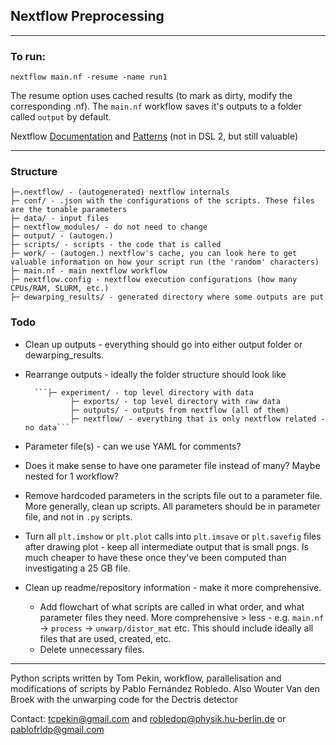 ## Nextflow Preprocessing
___
### To run:
```
nextflow main.nf -resume -name run1
```
The resume option uses cached results (to mark as dirty, modify the corresponding .nf).
The ```main.nf``` workflow saves it's outputs to a folder called ```output``` by default.

Nextflow [Documentation](https://www.nextflow.io/docs/latest/) and [Patterns](https://nextflow-io.github.io/patterns/index.html) (not in DSL 2, but still valuable)
___
### Structure
```
├─.nextflow/ - (autogenerated) nextflow internals
├─ conf/ - .json with the configurations of the scripts. These files are the tunable parameters
├─ data/ - input files
├─ nextflow_modules/ - do not need to change
├─ output/ - (autogen.)
├─ scripts/ - scripts - the code that is called
├─ work/ - (autogen.) nextflow's cache, you can look here to get valuable information on how your script run (the 'random' characters)
├─ main.nf - main nextflow workflow
├─ nextflow.config - nextflow execution configurations (how many CPUs/RAM, SLURM, etc.)
├─ dewarping_results/ - generated directory where some outputs are put
```

### Todo

* Clean up outputs - everything should go into either output folder or dewarping_results. 
* Rearrange outputs - ideally the folder structure should look like
        
        ```├─ experiment/ - top level directory with data
                ├─ exports/ - top level directory with raw data
                ├─ outputs/ - outputs from nextflow (all of them)
                ├─ nextflow/ - everything that is only nextflow related - no data```

* Parameter file(s) - can we use YAML for comments? 
* Does it make sense to have one parameter file instead of many? Maybe nested for 1 workflow?
* Remove hardcoded parameters in the scripts file out to a parameter file. More generally, clean up scripts. All parameters should be in parameter file, and not in `.py` scripts. 
* Turn all `plt.imshow` or `plt.plot` calls into `plt.imsave` or `plt.savefig` files after drawing plot - keep all intermediate output that is small pngs. Is much cheaper to have these once they've been computed than investigating a 25 GB file. 
* Clean up readme/repository information - make it more comprehensive.
    * Add flowchart of what scripts are called in what order, and what parameter files they need. More comprehensive > less - e.g. `main.nf` -> `process` -> `unwarp/distor_mat` etc. This should include ideally all files that are used, created, etc. 
    * Delete unnecessary files. 

___
Python scripts written by Tom Pekin, workflow, parallelisation and modifications of scripts by Pablo Fernández Robledo. Also Wouter Van den Broek with the unwarping code for the Dectris detector

Contact: [tcpekin@gmail.com](mailto:tcpekin@gmail.com) and [robledop@physik.hu-berlin.de](mailto:robledop@physik.hu-berlin.de) or [pablofrldp@gmail.com](mailto:pablofrldp@gmail.com)

